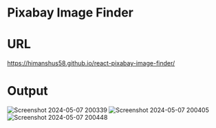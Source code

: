# Pixabay Image Finder

# URL 
https://himanshus58.github.io/react-pixabay-image-finder/

# Output
![Screenshot 2024-05-07 200339](https://github.com/HimanshuS58/react-pixabay-image-finder/assets/142159346/2072f400-f970-4668-8fda-9a8af8c9f486)
![Screenshot 2024-05-07 200405](https://github.com/HimanshuS58/react-pixabay-image-finder/assets/142159346/8c7cb370-8837-44fe-8926-66f6bc0bb89c)
![Screenshot 2024-05-07 200448](https://github.com/HimanshuS58/react-pixabay-image-finder/assets/142159346/f2f88723-cc29-4c0d-a468-de76bc4254c4)


